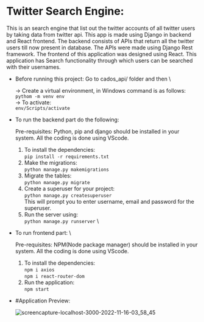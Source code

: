 # Twitter Search Engine:


This is an search engine that list out the twitter accounts of all twitter users by taking data from twitter api. This app is made using Django in backend and React
frontend. The backend consists of APIs that return all the twitter users till now present in database. The APIs were made using Django Rest framework. The frontend of 
this application was designed using React. This application has Search functionality through which users can be searched with their usernames.

- Before running this project: Go to cados_api/ folder and then \

  -> Create a virtual environment, in Windows command is as follows: \
    `pythom -m venv env` \
   -> To activate: \
     `env/Scripts/activate`
     
- To run the backend part do the following:

    Pre-requisites: Python, pip and django should be installed in your system. All the coding is done using VScode.
    1. To install the dependencies: \
       `pip install -r requirements.txt` 
    2. Make the migrations:\
        `python manage.py makemigrations` 
    3. Migrate the tables: \
        `python manage.py migrate` 
    4. Create a superuser for your project: \
        `python manage.py createsuperuser`   
        This will prompt you to enter username, email and password for the superuser.  
    5. Run the server using: \
        `python manage.py runserver` \
        
- To run frontend part: \
  
  Pre-requisites: NPM(Node package manager) should be installed in your system. All the coding is done using VScode.
    1. To install the dependencies: \
        `npm i axios` \
        `npm i react-router-dom` 
    2. Run the application: \
        `npm start`
        
        
        
 - #Application Preview:
    
   ![screencapture-localhost-3000-2022-11-16-03_58_45](https://user-images.githubusercontent.com/93663329/202162630-6fd86543-46e3-40b7-929b-56a1b0c13131.png)
